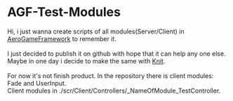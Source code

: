 # AGF-Test-Modules
Hi, i just wanna create scripts of all modules(Server/Client) in [AeroGameFramework](https://github.com/Sleitnick/AeroGameFramework) to remember it.
<br /><br />
I just decided to publish it on github with hope that it can help any one else. Maybe in one day i decide to make the same with [Knit](https://github.com/Sleitnick/Knit).
<br /><br />
For now it's not finish product. In the repository there is client modules: Fade and UserInput.
<br />
Client modules in ./scr/Client/Controllers/_NameOfModule_TestController.